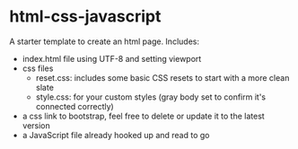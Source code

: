# html-css-javascript

A starter template to create an html page. Includes:

* index.html file using UTF-8 and setting viewport
* css files
  * reset.css: includes some basic CSS resets to start with a more clean slate
  * style.css: for your custom styles (gray body set to confirm it's connected correctly)
* a css link to bootstrap, feel free to delete or update it to the latest version
* a JavaScript file already hooked up and read to go

